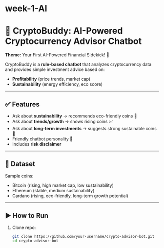 # week-1-AI
# 🚀 CryptoBuddy: AI-Powered Cryptocurrency Advisor Chatbot  

**Theme:** Your First AI-Powered Financial Sidekick! 🌟  

CryptoBuddy is a **rule-based chatbot** that analyzes cryptocurrency data and provides simple investment advice based on:  
- **Profitability** (price trends, market cap)  
- **Sustainability** (energy efficiency, eco score)  

---

## ✅ Features
- Ask about **sustainability** → recommends eco-friendly coins 🌱  
- Ask about **trends/growth** → shows rising coins 📈  
- Ask about **long-term investments** → suggests strong sustainable coins 🚀  
- Friendly chatbot personality 🤖  
- Includes **risk disclaimer**  

---

## 📂 Dataset
Sample coins:
- Bitcoin (rising, high market cap, low sustainability)  
- Ethereum (stable, medium sustainability)  
- Cardano (rising, eco-friendly, long-term growth potential)  

---

## ▶️ How to Run
1. Clone repo:
   ```bash
   git clone https://github.com/your-username/crypto-advisor-bot.git
   cd crypto-advisor-bot
